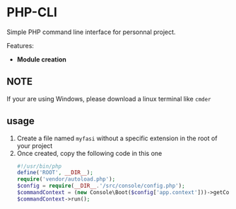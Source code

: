 # PHP-CLI

Simple PHP command line interface for personnal project.

Features:

- **Module creation**

## NOTE 

If your are using Windows, please download a linux terminal like `cmder`

## usage

1. Create a file named `myfasi` without a specific extension in the root of your project 
2. Once created, copy the following code in this one
    ```php
    #!/usr/bin/php 
    define('ROOT', __DIR__);
    require('vendor/autoload.php');
    $config = require(__DIR__.'/src/console/config.php');
    $commandContext = (new Console\Boot($config['app.context']))->getContext();
    $commandContext->run();
    ```